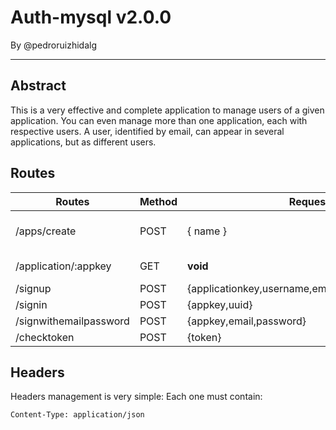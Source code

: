 # Auth-mysql v2.0.0
By @pedroruizhidalg

---

## Abstract
This is a very effective and complete application to manage users of a given application. You can even manage more than one application, each with respective users. A user, identified by email, can appear in several applications, but as different users.

## Routes

| Routes        | Method | Request                | Successfull result     |
|---------------|--------|------------------------|------------------------|
|/apps/create   | POST   | { name }               | {apikey: apiKey, expiration_time, active:true, affectedRows : newApp.affectedRows} |
|/application/:appkey | GET | **void**  | **if app is active:** {apikey,name,create_time,end_time,active} |
|/signup        | POST   | {applicationkey,username,email,password,enddate} | {uuid,token} |
|/signin        | POST   | {appkey,uuid}          | {uuid,token}            |
|/signwithemailpassword | POST | {appkey,email,password} | {uuid,token} |
|/checktoken | POST | {token} | {checktoken: true} |

## Headers
Headers management is very simple: Each one must contain:
~~~
Content-Type: application/json
~~~
